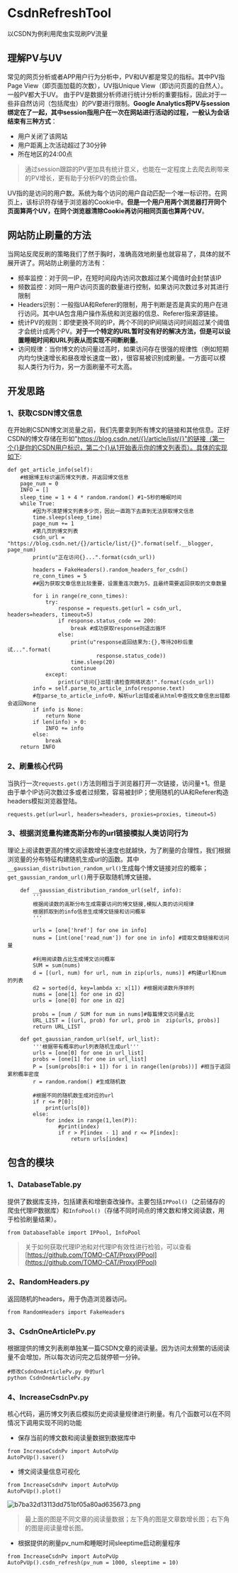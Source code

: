 # CsdnRefreshTool
以CSDN为例利用爬虫实现刷PV流量
## 理解PV与UV
常见的网页分析或者APP用户行为分析中，PV和UV都是常见的指标。其中PV指Page View（即页面加载的次数），UV指Unique View（即访问页面的自然人）。一般PV都大于UV。
由于PV是数据分析师进行统计分析的重要指标，因此对于一些非自然访问（包括爬虫）的PV要进行限制。**Google Analytics将PV与session绑定在了一起，其中session指用户在一次在网站进行活动的过程，一般认为会话结束有三种方式**：

* 用户关闭了该网站
* 用户距离上次活动超过了30分钟
* 所在地区的24:00点

>通过session跟踪的PV更加具有统计意义，也能在一定程度上去爬去刷带来的PV增长，更有助于分析PV的商业价值。


UV指的是访问的用户数。系统为每个访问的用户自动匹配一个唯一标识符。在网页上，该标识符存储于浏览器的Cookie中。**但是一个用户用两个浏览器打开同个页面算两个UV，在同个浏览器清除Cookie再访问相同页面也算两个UV**。
## 网站防止刷量的方法
当网站反爬反刷的策略我们了然于胸时，准确高效地刷量也就容易了，具体的就不展开讲了。网站防止刷量的方法有：

* 频率监控：对于同一IP，在短时间段内访问次数超过某个阈值时会封禁该IP
* 频数监控：对同一用户访问页面的数量进行控制，如果访问次数过多对其进行限制
*  Headers识别：一般指UA和Referer的限制，用于判断是否是真实的用户在进行访问。其中UA包含用户操作系统和浏览器的信息、Referer指来源链接。
* 统计PV的规则：即使更换不同的IP，两个不同的IP间隔访问时间超过某个阈值才会统计成两个PV。**对于一个特定的URL暂时没有好的解决方法，但是可以设置睡眠时间和URL列表从而实现不间断刷量**。
* 访问规律：当你博文的访问量过高时，如果访问存在很强的规律性（例如短期内均匀快速增长和昼夜增长速度一致），很容易被识别成刷量。一方面可以模拟人类行为行为，另一方面刷量不可太高。

## 开发思路
### 1、获取CSDN博文信息
在开始刷CSDN博文浏览量之前，我们先要拿到所有博文的链接和其他信息。正好CSDN的博文存储在形如"https://blog.csdn.net/{}/article/list/{}"的链接（第一个{}是你的CSDN用户标识，第二个{}从1开始表示你的博文列表页）。具体的实现如下:

```
def get_article_info(self):
    #根据博主标识遍历博文列表，并返回博文信息
    page_num = 0
    INFO = []
    sleep_time = 1 + 4 * random.random() #1~5秒的睡眠时间
    while True:
        #因为不清楚博文列表多少页，因此一直跑下去直到无法获取博文信息
        time.sleep(sleep_time)
        page_num += 1
        #第几页的博文列表
        csdn_url = "https://blog.csdn.net/{}/article/list/{}".format(self.__blogger, page_num)
        print(u"正在访问{}...".format(csdn_url))

        headers = FakeHeaders().random_headers_for_csdn()
        re_conn_times = 5
        ##因为获取文章信息比较重要，设置重连次数为5，且最终需要返回获取的文章数量

        for i in range(re_conn_times):
            try:
                response = requests.get(url = csdn_url, headers=headers, timeout=5)
                if response.status_code == 200:
                    break #成功获取response则退出循环
                else:
                    print(u"response返回结果为:{},等待20秒后重试...".format(
                            response.status_code))
                    time.sleep(20)
                    continue
            except:
                print(u"访问{}出错!请检查网络状态!".format(csdn_url))
        info = self.parse_to_article_info(response.text)
        #在parse_to_article_info中，解析url出错或者从html中查找文章信息出错都会返回None
        if info is None:
            return None
        if len(info) > 0:
            INFO += info
        else:
            break
    return INFO
```
### 2、刷量核心代码
当执行一次`requests.get()`方法则相当于浏览器打开一次链接，访问量+1。但是由于单个IP访问次数过多或者过频繁，容易被封IP；使用随机的UA和Referer构造headers模拟浏览器登陆。
```
requests.get(url=url, headers=headers, proxies=proxies, timeout=5)
```
### 3、根据浏览量构建高斯分布的url链接模拟人类访问行为
理论上阅读数更高的博文阅读数增长速度也就越快，为了刷量的合理性，我们根据浏览量的分布特征构建随机生成url的函数。其中`__gaussian_distribution_random_url()`生成每个博文链接对应的概率；`get_gaussian_random_url()`用于获取随机博文链接。
```
    def __gaussian_distribution_random_url(self, info):
        '''
        根据阅读数的高斯分布生成需要访问的博文链接,模拟人类的访问规律
        根据抓取到的info信息生成博文链接和访问概率
        '''
        
        urls = [one['href'] for one in info]
        nums = [int(one['read_num']) for one in info] #提取文章链接和访问量

        #利用阅读数占比生成博文访问概率
        SUM = sum(nums) 
        d = [(url, num) for url, num in zip(urls, nums)] #构建url和num的列表
        d2 = sorted(d, key=lambda x: x[1]) #根据阅读数升序排列
        nums = [one[1] for one in d2]
        urls = [one[0] for one in d2]
        
        probs = [num / SUM for num in nums]#每篇博文访问量占比
        URL_LIST = [(url, prob) for url, prob in  zip(urls, probs)]
        return URL_LIST
        
    def get_gaussian_random_url(self, url_list):
        '''根据带有概率的url列表随机生成url'''
        urls = [one[0] for one in url_list]
        probs = [one[1] for one in url_list]
        P = [sum(probs[0:i + 1]) for i in range(len(probs))] #相当于返回累积概率密度
        r = random.random() #生成随机数
        
        #根据不同的随机数生成对应的url
        if r <= P[0]:
            print(urls[0])
        else:
            for index in range(1,len(P)):
                #print(index)
                if r > P[index - 1] and r <= P[index]:
                    return urls[index]
```
## 包含的模块
### 1、DatabaseTable.py
提供了数据库支持，包括建表和增删查改操作。主要包括`IPPool()`（之前储存的爬虫代理IP数据库）和`InfoPool()`（存储不同时间点的博文数和博文阅读数，用于检验刷量结果）。
```
from DatabaseTable import IPPool, InfoPool
```
>关于如何获取代理IP池和对代理IP有效性进行检验，可以查看[https://github.com/TOMO-CAT/ProxyIPPool](https://github.com/TOMO-CAT/ProxyIPPool)

### 2、RandomHeaders.py
返回随机的headers，用于伪造浏览器访问。
```
from RandomHeaders import FakeHeaders
```
### 3、CsdnOneArticlePv.py
根据提供的博文列表刷单独某一篇CSDN文章的阅读量。因为访问太频繁的话阅读量不会增加，所以每次访问完之后就停顿一分钟。
```
#修改CsdnOneArticlePv.py 中的url
python CsdnOneArticlePv.py
```
### 4、IncreaseCsdnPv.py
核心代码，遍历博文列表后模拟历史阅读量规律进行刷量。有几个函数可以在不同情况下调用实现不同的功能

* 保存当前的博文数和阅读量数据到数据库中

```
from IncreaseCsdnPv import AutoPvUp
AutoPvUp().saver()
```

* 博文阅读量信息可视化

```
from IncreaseCsdnPv import AutoPvUp
AutoPvUp().plot()
```
![b7ba32d13113dd751bf05a80ad635673.png](en-resource://database/521:0)
>最上面的图是不同文章的阅读量数据；左下角的图是文章数增长图；右下角的图是阅读量增长图。

* 根据提供的刷量pv_num和睡眠时间sleeptime启动刷量程序

```
from IncreaseCsdnPv import AutoPvUp
AutoPvUp().csdn_refresh(pv_num = 1000, sleeptime = 10)
```
